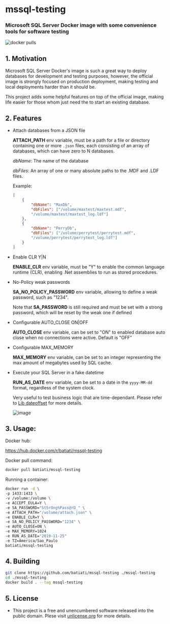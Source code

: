 # mssql-testing

### Microsoft SQL Server Docker image with some convenience tools for software testing

![docker pulls](https://img.shields.io/docker/pulls/batiati/mssql-testing.svg)

## 1. Motivation

Microsoft SQL Server Docker's image is such a great way to deploy databases for development and testing purposes, however, the official image is strongly focused on production deployment, making testing and local deployments harder than it should be.

This project adds some helpful features on top of the official image, making life easier for those whom just need the to start an existing database.

## 2. Features

- Attach databases from a JSON file

    **ATTACH_PATH** env variable, must be a path for a file or directory containing one or more `.json` files, each consisting of an array of databases, which can have zero to N databases.

    *dbName*: The name of the database

    *dbFiles*: An array of one or many absolute paths to the .MDF and .LDF files.

    Example:
    ```JSON
    [
        {
            "dbName": "MaxDb",
            "dbFiles": ["/volume/maxtest/maxtest.mdf",
            "/volume/maxtest/maxtest_log.ldf"]
        },
        {
            "dbName": "PerryDb",
            "dbFiles": ["/volume/perrytest/perrytest.mdf",
            "/volume/perrytest/perrytest_log.ldf"]
        }
    ]
    ```

- Enable CLR Y|N

    **ENABLE_CLR** env variable, must be "Y" to enable the common language runtime (CLR), enabling .Net assemblies to run as stored procedures.

- No-Policy weak passwords

    **SA_NO_POLICY_PASSWORD** env variable, allowing to define a weak password, such as "1234".

    Note that **SA_PASSWORD** is still required and must be set with a strong password, which will be reset by the weak one if defined

- Configurable AUTO_CLOSE ON|OFF

    **AUTO_CLOSE** env variable, can be set to "ON" to enabled database auto close when no connections were active. Default is "OFF"

- Configurable MAX_MEMORY

    **MAX_MEMORY** env variable, can be set to an integer representing the max amount of megabytes used by SQL cache.

- Execute your SQL Server in a fake datetime

    **RUN_AS_DATE** env variable, can be set to a date in the `yyyy-MM-dd` format, regardless of the system clock.

    Very useful to test business logic that are time-dependant.
    Please refer to [Lib dateoffset](https://github.com/batiati/dateoffset) for more details.
    
    ![image](https://user-images.githubusercontent.com/5728002/125292448-dba93b80-e2f8-11eb-8414-8a13c5138ea9.png)    

## 3. Usage:

Docker hub:

https://hub.docker.com/r/batiati/mssql-testing

Docker pull command:

```bash
docker pull batiati/mssql-testing
```

Running a container:

```bash
docker run -d \
-p 1433:1433 \
-v /volume:/volume \
-e ACCEPT_EULA=Y \
-e SA_PASSWORD="St5rOng%Pass@rD_" \
-e ATTACH_PATH="/volume/attach.json" \
-e ENABLE_CLR=Y \
-e SA_NO_POLICY_PASSWORD="1234" \
-e AUTO_CLOSE=ON \
-e MAX_MEMORY=1024
-e RUN_AS_DATE="2019-11-25"
-e TZ=America/Sao_Paulo
batiati/mssql-testing
```

## 4. Building

```bash
git clone https://github.com/batiati/mssql-testing ./mssql-testing
cd ./mssql-testing
docker build . --tag mssql-testing
```

## 5. License

* This project is a free and unencumbered software released into the public domain. Plese visit [unlicense.org](https://unlicense.org/) for more details.

